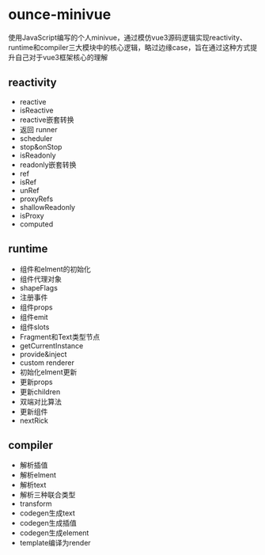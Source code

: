 # ounce-minivue
使用JavaScript编写的个人minivue，通过模仿vue3源码逻辑实现reactivity、runtime和compiler三大模块中的核心逻辑，略过边缘case，旨在通过这种方式提升自己对于vue3框架核心的理解
## reactivity
- reactive
- isReactive
- reactive嵌套转换
- 返回 runner
- scheduler
- stop&onStop
- isReadonly
- readonly嵌套转换
- ref
- isRef
- unRef
- proxyRefs
- shallowReadonly
- isProxy
- computed
## runtime
- 组件和elment的初始化
- 组件代理对象
- shapeFlags
- 注册事件
- 组件props
- 组件emit
- 组件slots
- Fragment和Text类型节点
- getCurrentInstance
- provide&inject
- custom renderer
- 初始化elment更新
- 更新props
- 更新children
- 双端对比算法
- 更新组件
- nextRick
## compiler
- 解析插值
- 解析elment
- 解析text
- 解析三种联合类型
- transform
- codegen生成text
- codegen生成插值
- codegen生成element
- template编译为render
